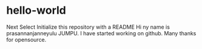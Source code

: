 # hello-world
Next Select Initialize this repository with a README
Hi ny name is prasannanjanneyulu JUMPU.
I have started working on github.
Many thanks for opensource.
